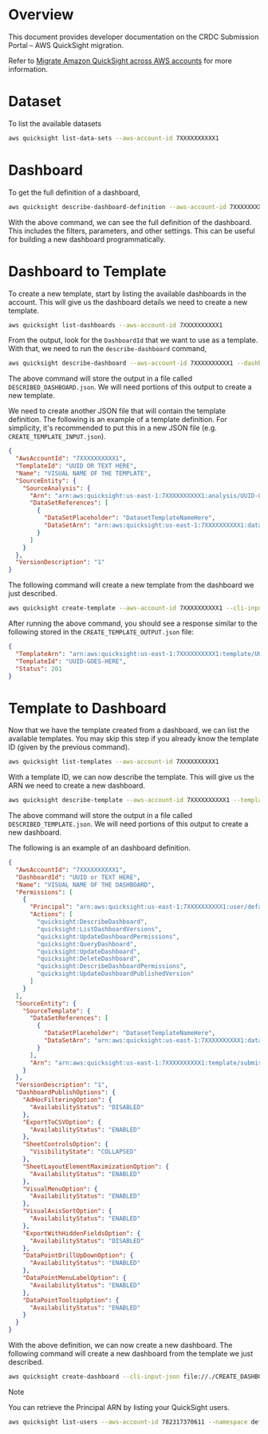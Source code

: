 # Overview

This document provides developer documentation on the CRDC Submission Portal – AWS QuickSight migration.

Refer to [Migrate Amazon QuickSight across AWS accounts](https://aws.amazon.com/blogs/big-data/migrate-amazon-quicksight-across-aws-accounts) for more information.

# Dataset

To list the available datasets

```bash
aws quicksight list-data-sets --aws-account-id 7XXXXXXXXXX1
```

# Dashboard

To get the full definition of a dashboard,

```bash
aws quicksight describe-dashboard-definition --aws-account-id 7XXXXXXXXXX1 --dashboard-id "UUID-GOES-HERE"
```

With the above command, we can see the full definition of the dashboard. This includes the filters, parameters, and other settings. This can be useful for building a new dashboard programmatically.

# Dashboard to Template

To create a new template, start by listing the available dashboards in the account. This will give us the dashboard details we need to create a new template.

```bash
aws quicksight list-dashboards --aws-account-id 7XXXXXXXXXX1
```

From the output, look for the `DashboardId` that we want to use as a template. With that, we need to run the `describe-dashboard` command,

```bash
aws quicksight describe-dashboard --aws-account-id 7XXXXXXXXXX1 --dashboard-id "UUID-GOES-HERE" > DESCRIBED_DASHBOARD.json
```

The above command will store the output in a file called `DESCRIBED_DASHBOARD.json`. We will need portions of this output to create a new template.

We need to create another JSON file that will contain the template definition. The following is an example of a template definition.
For simplicity, it's recommended to put this in a new JSON file (e.g. `CREATE_TEMPLATE_INPUT.json`).

```json
{
  "AwsAccountId": "7XXXXXXXXXX1",
  "TemplateId": "UUID OR TEXT HERE",
  "Name": "VISUAL NAME OF THE TEMPLATE",
  "SourceEntity": {
    "SourceAnalysis": {
      "Arn": "arn:aws:quicksight:us-east-1:7XXXXXXXXXX1:analysis/UUID-GOES-HERE",
      "DataSetReferences": [
        {
          "DataSetPlaceholder": "DatasetTemplateNameHere",
          "DataSetArn": "arn:aws:quicksight:us-east-1:7XXXXXXXXXX1:dataset/UUID-GOES-HERE"
        }
      ]
    }
  },
  "VersionDescription": "1"
}
```

The following command will create a new template from the dashboard we just described.

```bash
aws quicksight create-template --aws-account-id 7XXXXXXXXXX1 --cli-input-json file://./CREATE_TEMPLATE_INPUT.json > CREATE_TEMPLATE_OUTPUT.json
```

After running the above command, you should see a response similar to the following stored in the `CREATE_TEMPLATE_OUTPUT.json` file:

```json
{
  "TemplateArn": "arn:aws:quicksight:us-east-1:7XXXXXXXXXX1:template/UUID-GOES-HERE",
  "TemplateId": "UUID-GOES-HERE",
  "Status": 201
}
```

# Template to Dashboard

Now that we have the template created from a dashboard, we can list the available templates. You may skip this step if you already know the template ID (given by the previous command).

```bash
aws quicksight list-templates --aws-account-id 7XXXXXXXXXX1
```

With a template ID, we can now describe the template. This will give us the ARN we need to create a new dashboard.

```bash
aws quicksight describe-template --aws-account-id 7XXXXXXXXXX1 --template-id "submissions-X-X-X" > DESCRIBED_TEMPLATE.json
```

The above command will store the output in a file called `DESCRIBED_TEMPLATE.json`. We will need portions of this output to create a new dashboard.

The following is an example of an dashboard definition.

```json
{
  "AwsAccountId": "7XXXXXXXXXX1",
  "DashboardId": "UUID or TEXT HERE",
  "Name": "VISUAL NAME OF THE DASHBOARD",
  "Permissions": [
    {
      "Principal": "arn:aws:quicksight:us-east-1:7XXXXXXXXXX1:user/default/XXXXXXX",
      "Actions": [
        "quicksight:DescribeDashboard",
        "quicksight:ListDashboardVersions",
        "quicksight:UpdateDashboardPermissions",
        "quicksight:QueryDashboard",
        "quicksight:UpdateDashboard",
        "quicksight:DeleteDashboard",
        "quicksight:DescribeDashboardPermissions",
        "quicksight:UpdateDashboardPublishedVersion"
      ]
    }
  ],
  "SourceEntity": {
    "SourceTemplate": {
      "DataSetReferences": [
        {
          "DataSetPlaceholder": "DatasetTemplateNameHere",
          "DataSetArn": "arn:aws:quicksight:us-east-1:7XXXXXXXXXX1:dataset/UUID-GOES-HERE"
        }
      ],
      "Arn": "arn:aws:quicksight:us-east-1:7XXXXXXXXXX1:template/submissions-X-X-X"
    }
  },
  "VersionDescription": "1",
  "DashboardPublishOptions": {
    "AdHocFilteringOption": {
      "AvailabilityStatus": "DISABLED"
    },
    "ExportToCSVOption": {
      "AvailabilityStatus": "ENABLED"
    },
    "SheetControlsOption": {
      "VisibilityState": "COLLAPSED"
    },
    "SheetLayoutElementMaximizationOption": {
      "AvailabilityStatus": "ENABLED"
    },
    "VisualMenuOption": {
      "AvailabilityStatus": "ENABLED"
    },
    "VisualAxisSortOption": {
      "AvailabilityStatus": "ENABLED"
    },
    "ExportWithHiddenFieldsOption": {
      "AvailabilityStatus": "DISABLED"
    },
    "DataPointDrillUpDownOption": {
      "AvailabilityStatus": "ENABLED"
    },
    "DataPointMenuLabelOption": {
      "AvailabilityStatus": "ENABLED"
    },
    "DataPointTooltipOption": {
      "AvailabilityStatus": "ENABLED"
    }
  }
}
```

With the above definition, we can now create a new dashboard. The following command will create a new dashboard from the template we just described.

```bash
aws quicksight create-dashboard --cli-input-json file://./CREATE_DASHBOARD_INPUT.json --aws-account-id 7XXXXXXXXXX1 > CREATE_DASHBOARD_OUTPUT.json
```

> [!NOTE]
> You can retrieve the Principal ARN by listing your QuickSight users.
>
> ```bash
> aws quicksight list-users --aws-account-id 782317370611 --namespace default
> ```
